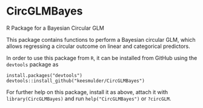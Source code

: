 # CircGLMBayes
R Package for a Bayesian Circular GLM

This package contains functions to perform a Bayesian circular GLM, which allows regressing a circular outcome on linear and categorical predictors. 

In order to use this package from `R`, it can be installed from GitHub using the `devtools` package as

    install.packages("devtools")
    devtools::install_github("keesmulder/CircGLMBayes")
    
For further help on this package, install it as above, attach it with `library(CircGLMBayes)` and run `help("CircGLMBayes")` or `?circGLM`.
    
      
